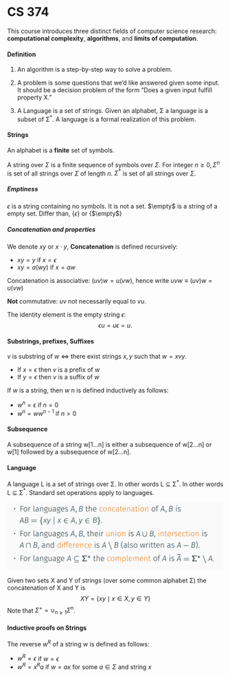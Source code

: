 # CS 374

This course introduces three distinct fields of computer science research: **computational complexity**, **algorithms**, and **limits of computation**.

#### Definition

1. An algorithm is a step-by-step way to solve a problem. 

2. A problem is some questions that we’d like answered given some input. It should be a decision problem of the form ”Does a given input fulfill property X.” 
3. A Language is a set of strings. Given an alphabet, Σ a language is a subset of Σ$^*$. A language is a formal realization of this problem. 

#### Strings

An alphabet is a **finite** set of symbols.

A string over $\Sigma$ is a finite sequence of symbols over $\Sigma$. For integer $n \geq 0, \Sigma^n$ is set of all strings over $\Sigma$ of length $n$. $\Sigma^*$ is set of all strings over $\Sigma$.

##### Emptiness

$\epsilon$ is a string containing no symbols. It is not a set.  $\empty$ is a string of a empty set. Differ than, {$\epsilon$} or {$\empty$}

##### Concatenation and properties

We denote $xy$ or $x \cdot y$, **Concatenation** is defined recursively:

- $xy=y$ if $x = \epsilon$
- $xy = a(wy)$ if $x = aw$

Concatenation is associative: $(uv)w = u(vw)$, hence write $uvw \equiv(uv)w = u(vw)$

**Not** commutative: $uv$ not necessarily equal to $vu$.

The identity element is the empty string $\epsilon$:
$$
\epsilon u = u \epsilon  = u.
$$

#### Substrings, prefixes, Suffixes

$v$ is substring of $w$ $\iff$ there exist strings $x,y$ such that $w= xvy$.

- If $x = \epsilon$ then $v$ is a prefix of $w$
- If $y = \epsilon$ then $v$ is a suffix of $w$

If $w$ is a string, then $w$ n is defined inductively as follows:

- $w^n = \epsilon$ if $n =0$
- $w^n = ww^{n-1}$ if $n > 0$

#### Subsequence

A subsequence of a string w[1...n] is either a subsequence of w[2...n] or w[1] followed by a subsequence of w[2...n].

#### Language

  A language L is a set of strings over Σ. In other words L ⊆ Σ$^*$. In other words L ⊆ Σ$^*$. Standard set operations apply to languages.

<img src="CS-374.assets/image-20220823143232946.png" alt="image-20220823143232946" style="zoom:50%;" />

Given two sets X and Y of strings (over some common alphabet Σ) the concatenation of X and Y is
$$
XY =\{xy \mid x \in X, y\in Y\}
$$
Note that $\Sigma^+=\cup_{n\ge1}\Sigma^n$.

 

#### Inductive proofs on Strings

The reverse $w^R$ of a string $w$ is defined as follows:

- $w^R = \epsilon$ if $w = \epsilon$
- $w^R = x^Ra$ if $w = ax$ for some $a \in \Sigma$ and string $x$



